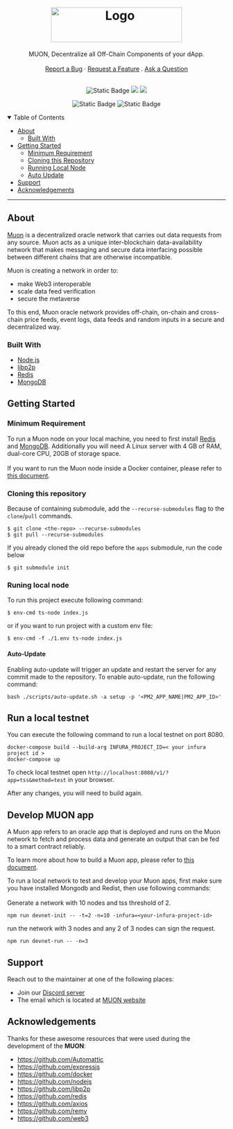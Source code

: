 <h1 align="center">
  <a href="https://www.muon.net/" target="_blank">
    <img src="https://assets.website-files.com/614c6fa0cc868403c37c5e53/614c6fa0cc8684353e7c5e63_muon-logo.svg" alt="Logo" width="302" height="80">
  </a>
</h1>

<div align="center">
  MUON, Decentralize all Off-Chain Components of your dApp.
  <br />
  <br />
  <a href="https://github.com/muon-protocol/muon-node-js/issues/new?assignees=&labels=bug&template=01_BUG_REPORT.md&title=bug%3A+">Report a Bug</a>
  ·
  <a href="https://github.com/muon-protocol/muon-node-js/issues/new?assignees=&labels=enhancement&template=02_FEATURE_REQUEST.md&title=feat%3A+">Request a Feature</a>
  .
  <a href="https://github.com/muon-protocol/muon-node-js/discussions">Ask a Question</a>
</div>

<div align="center">
<br />

![Static Badge](https://img.shields.io/badge/node_js-%3E%3D16.14-blue)
[![](https://img.shields.io/badge/project-libp2p-blue.svg)](http://libp2p.io/)
[![](https://img.shields.io/badge/project-nodejs-blue.svg)](http://libp2p.io/)

![Static Badge](https://img.shields.io/badge/docs-passing-green)
![Static Badge](https://img.shields.io/badge/build-passing-green)


</div>

<details open="open">
<summary>Table of Contents</summary>

- [About](#about)
  - [Built With](#built-with)
- [Getting Started](#getting-started)
  - [Minimum Requirement](#minimum-requirement)
  - [Cloning this Repository](#cloning-this-repository)
  - [Running Local Node](#runing-local-node)
  - [Auto Update](#auto-update)
- [Support](#support)
- [Acknowledgements](#acknowledgements)

</details>

---

## About
[Muon](https://muon.net) is a decentralized oracle network that carries out data requests from any source. 
Muon acts as a unique inter-blockchain data-availability network that makes messaging and secure data interfacing possible between different chains that are otherwise incompatible.

Muon is creating a network in order to:

- make Web3 interoperable
- scale data feed verification
- secure the metaverse 

To this end, Muon oracle network provides off-chain, on-chain and cross-chain price feeds, event logs, data feeds and random inputs in a secure and decentralized way.


### Built With

- [Node.js](https://github.com/nodejs/node)
- [libp2p](https://github.com/libp2p/js-libp2p)
- [Redis](https://github.com/redis/redis)
- [MongoDB](https://www.mongodb.com/)

<a name="getting-started"></a>
## Getting Started
<a name="prerequisites"></a>
### Minimum Requirement

To run a Muon node on your local machine, you need to first install [Redis](https://redis.com) and [MongoDB](https://www.mongodb.com/).
Additionally you will need A Linux server with 4 GB of RAM, dual-core CPU, 20GB of storage space. 
<br/>  
If you want to run the Muon node inside a Docker container, please refer to 
[this document](https://docs.muon.net/muon-network/muon-nodes/joining-alice-testnet).



### Cloning this repository
Because of containing submodule, add the `--recurse-submodules` flag to the `clone`/`pull` commands.

    $ git clone <the-repo> --recurse-submodules
    $ git pull --recurse-submodules
    
If you already cloned the old repo before the `apps` submodule, run the code below

    $ git submodule init
    
### Runing local node
To run this project execute following command:

    $ env-cmd ts-node index.js
    
or if you want to run project with a custom env file:

    $ env-cmd -f ./1.env ts-node index.js


#### Auto-Update
Enabling auto-update will trigger an update and restart the server for any commit made to the repository. To enable auto-update, run the following command: 

    bash ./scripts/auto-update.sh -a setup -p '<PM2_APP_NAME|PM2_APP_ID>'


## Run a local testnet

You can execute the following command to run a local testnet on port 8080.

    docker-compose build --build-arg INFURA_PROJECT_ID=< your infura project id >
    docker-compose up

To check local testnet open `http://localhost:8080/v1/?app=tss&method=test` in your browser.

After any changes, you will need to build again.

## Develop MUON app
 A Muon app refers to an oracle app that is deployed and runs on the Muon network to fetch and process data and generate an output that can be fed to a smart contract reliably.

To learn more about how to build a Muon app, please refer to [this document](https://dev.muon.net/).

To run a local network to test and develop your Muon apps, first make sure you have installed Mongodb and Redist, then use following commands:
<br/>
<br/>
Generate a network with 10 nodes and tss threshold of 2.

    npm run devnet-init -- -t=2 -n=10 -infura=<your-infura-project-id>
    
run the network with 3 nodes and any 2 of 3 nodes can sign the request.

    npm run devnet-run -- -n=3

## Support

Reach out to the maintainer at one of the following places:

- Join our [Discord server](https://discord.com/invite/rcK4p8g7Ce)
- The email which is located at [MUON website](https://muon.net)


## Acknowledgements

Thanks for these awesome resources that were used during the development of the **MUON**:

- <https://github.com/Automattic>
- <https://github.com/expressjs>
- <https://github.com/docker>
- <https://github.com/nodejs>
- <https://github.com/libp2p>
- <https://github.com/redis>
- <https://github.com/axios>
- <https://github.com/remy>
- <https://github.com/web3>



